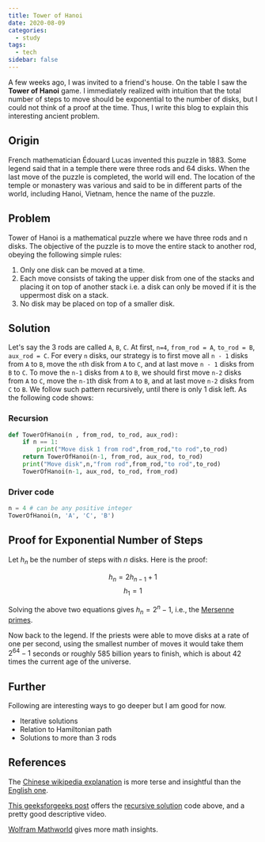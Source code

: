 ```yaml
---
title: Tower of Hanoi
date: 2020-08-09
categories:
  - study
tags:
  - tech
sidebar: false
---
```


A few weeks ago, I was invited to a friend's house. On the table I saw the **Tower of Hanoi** game. I immediately realized with intuition that the total number of steps to move should be exponential to the number of disks, but I could not think of a proof at the time. Thus, I write this blog to explain this interesting ancient problem.

<!-- more -->

## Origin

French mathematician Édouard Lucas invented this puzzle in 1883. Some legend said that in a temple there were three rods and 64 disks. When the last move of the puzzle is completed, the world will end. The location of the temple or monastery was various and said to be in different parts of the world, including Hanoi, Vietnam, hence the name of the puzzle.

## Problem

Tower of Hanoi is a mathematical puzzle where we have three rods and n disks. The objective of the puzzle is to move the entire stack to another rod, obeying the following simple rules:

1. Only one disk can be moved at a time.
2. Each move consists of taking the upper disk from one of the stacks and placing it on top of another stack i.e. a disk can only be moved if it is the uppermost disk on a stack.
3. No disk may be placed on top of a smaller disk.

## Solution

Let's say the 3 rods are called `A`, `B`, `C`. At first, `n=4`, `from_rod = A`, `to_rod = B`, `aux_rod = C`. For every `n` disks, our strategy is to first move all `n - 1` disks from `A` to `B`, move the `n`th disk from `A` to `C`, and at last move `n - 1` disks from `B` to `C`. To move the `n-1` disks from `A` to `B`, we should first move `n-2` disks from `A` to `C`, move the `n-1`th disk from `A` to `B`, and at last move `n-2` disks from `C` to `B`. We follow such pattern recursively, until there is only 1 disk left. As the following code shows:

### Recursion

```py
def TowerOfHanoi(n , from_rod, to_rod, aux_rod):
    if n == 1:
        print("Move disk 1 from rod",from_rod,"to rod",to_rod)
    return TowerOfHanoi(n-1, from_rod, aux_rod, to_rod)
    print("Move disk",n,"from rod",from_rod,"to rod",to_rod)
    TowerOfHanoi(n-1, aux_rod, to_rod, from_rod)
```

### Driver code

```py
n = 4 # can be any positive integer
TowerOfHanoi(n, 'A', 'C', 'B')
```

## Proof for Exponential Number of Steps

Let $h_n$ be the number of steps with $n$ disks. Here is the proof:

$$h_n = 2h_{n-1} + 1$$
$$h_1 = 1$$

Solving the above two equations gives $h_n = 2^n - 1$, i.e., the [Mersenne primes](https://en.wikipedia.org/wiki/Mersenne_prime).

Now back to the legend. If the priests were able to move disks at a rate of one per second, using the smallest number of moves it would take them $2^{64} − 1$ seconds or roughly 585 billion years to finish, which is about 42 times the current age of the universe.

## Further

Following are interesting ways to go deeper but I am good for now.

- Iterative solutions
- Relation to Hamiltonian path
- Solutions to more than 3 rods

## References

The [Chinese wikipedia explanation](https://zh.wikipedia.org/wiki/%E6%B1%89%E8%AF%BA%E5%A1%94) is more terse and insightful than the [English one](https://en.wikipedia.org/wiki/Tower_of_Hanoi).

[This geeksforgeeks post](https://www.geeksforgeeks.org/c-program-for-tower-of-hanoi) offers the [recursive solution](#recursion) code above, and a pretty good descriptive video.

[Wolfram Mathworld](https://mathworld.wolfram.com/TowerofHanoi.html) gives more math insights.
